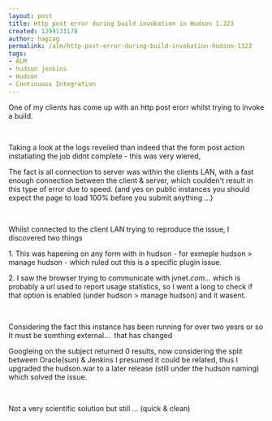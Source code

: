 ```yaml
---
layout: post
title: Http post error during build invokation in Hudson 1.323
created: 1299131178
author: hagzag
permalink: /alm/http-post-error-during-build-invokation-hudson-1323
tags:
- ALM
- hudson jenkins
- Hudson
- Continuous Integration
---
```

<p>One of my clients has come up with an http post erorr whilst trying to invoke a build.</p>
<p>&nbsp;</p>
<p>Taking a look at the logs reveiled than indeed that the form post action instatiating the job didnt complete - this was very wiered,</p>
<p>The fact is all connection to server was within the clients LAN, with a fast enough connection between the client &amp; server, which coulden't result in this type of error due to speed. (and yes on public instances you should expect the page to load 100% before you submit anything ...)</p>
<p>&nbsp;</p>
<p>Whilst connected to the client LAN trying to reproduce the issue, I discovered two things</p>
<p>1. This was hapening on any form with in hudson - for exmeple hudson &gt; manage hudson - which ruled out this is a specific plugin issue.</p>
<p>2. I saw the browser trying to communicate with jvnet.<em>com...</em> which is probably a url used to report usage statistics, so I went a long to check if that option is enabled (under hudson &gt; manage hudson) and it wasent.</p>
<p>&nbsp;</p>
<p>Considering the fact this instance has been running for over two yesrs or so It must be somthing external...&nbsp; that has changed </p>
<p>Googleing on the subject returned 0 results, now considering the split between Oracle(sun) &amp; Jenkins I presumed it could be related, thus I upgraded the hudson.war to a later release (still under the hudson naming) which solved the issue.</p>
<p>&nbsp;</p>
<p>Not a very scientific solution but still ... (quick &amp; clean)</p>
